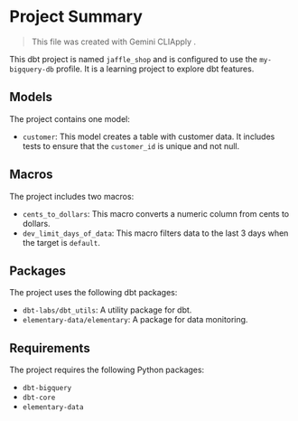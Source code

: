# Project Summary

> This file was created with Gemini CLIApply .

This dbt project is named `jaffle_shop` and is configured to use the `my-bigquery-db` profile. It is a learning project to explore dbt features.

## Models

The project contains one model:

*   `customer`: This model creates a table with customer data. It includes tests to ensure that the `customer_id` is unique and not null.

## Macros

The project includes two macros:

*   `cents_to_dollars`: This macro converts a numeric column from cents to dollars.
*   `dev_limit_days_of_data`: This macro filters data to the last 3 days when the target is `default`.

## Packages

The project uses the following dbt packages:

*   `dbt-labs/dbt_utils`: A utility package for dbt.
*   `elementary-data/elementary`: A package for data monitoring.

## Requirements

The project requires the following Python packages:

*   `dbt-bigquery`
*   `dbt-core`
*   `elementary-data`
